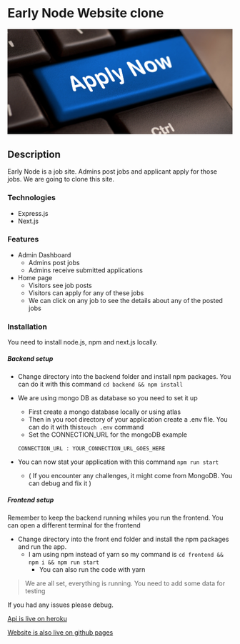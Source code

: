 # Early Node Website clone

![Early Node](apply.png)

## Description

Early Node is a job site. Admins post jobs and applicant apply for those jobs.
We are going to clone this site.

### Technologies

- Express.js
- Next.js

### Features

- Admin Dashboard
  - Admins post jobs
  - Admins receive submitted applications
- Home page
  - Visitors see job posts
  - Visitors can apply for any of these jobs
  - We can click on any job to see the details about any of the posted jobs

### Installation

You need to install node.js, npm and next.js locally.

##### Backend setup

- Change directory into the backend folder and install npm packages. You can do it with this command `cd backend && npm install `
- We are using mongo DB as database so you need to set it up

  - First create a mongo database locally or using atlas
  - Then in you root directory of your application create a .env file. You can do it with this`touch .env` command
  - Set the CONNECTION_URL for the mongoDB example

  ```
  CONNECTION_URL : YOUR_CONNECTION_URL_GOES_HERE
  ```

- You can now stat your application with this command `npm run start`

  - ( If you encounter any challenges, it might come from MongoDB. You can debug and fix it )

##### Frontend setup

Remember to keep the backend running whiles you run the frontend. You can open a different terminal for the frontend

- Change directory into the front end folder and install the npm packages and run the app.
  - I am using npm instead of yarn so my command is `cd frontend && npm i && npm run start `
    - You can also run the code with yarn

> We are all set, everything is running. You need to add some data for testing

If you had any issues please debug.

[Api is live on heroku](https://whispering-cliffs-02106.herokuapp.com/)

[Website is also live on github pages](https://learnwithalfred.github.io/earlynode_clone)

